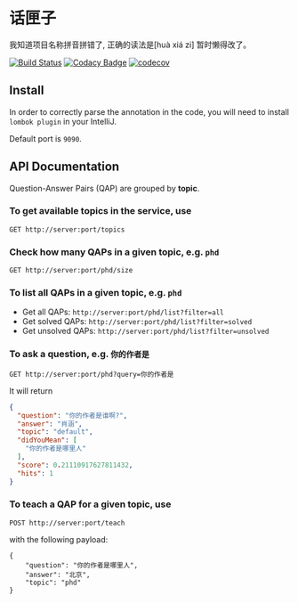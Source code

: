 # 话匣子

我知道项目名称拼音拼错了, 正确的读法是[huà xiá zi] 暂时懒得改了。

[![Build Status](https://travis-ci.org/hanxiao/huajiazi.svg?branch=master)](https://travis-ci.org/hanxiao/huajiazi)
[![Codacy Badge](https://api.codacy.com/project/badge/Grade/2ddf51266f9747049a7ae9c96cda871a)](https://www.codacy.com/app/artex-xh/huajiazi?utm_source=github.com&amp;utm_medium=referral&amp;utm_content=hanxiao/huajiazi&amp;utm_campaign=Badge_Grade)
[![codecov](https://codecov.io/gh/hanxiao/huajiazi/branch/master/graph/badge.svg)](https://codecov.io/gh/hanxiao/huajiazi)


## Install

In order to correctly parse the annotation in the code, you will need to install
`lombok plugin` in your IntelliJ.

Default port is `9090`.


## API Documentation

Question-Answer Pairs (QAP) are grouped by **topic**.

### To get available topics in the service, use
```
GET http://server:port/topics
```


### Check how many QAPs in a given topic, e.g. `phd`
```
GET http://server:port/phd/size
```

### To list all QAPs in a given topic, e.g. `phd`
- Get all QAPs: ```http://server:port/phd/list?filter=all```
- Get solved QAPs: ```http://server:port/phd/list?filter=solved```
- Get unsolved QAPs: ```http://server:port/phd/list?filter=unsolved```

### To ask a question, e.g. `你的作者是`
```
GET http://server:port/phd?query=你的作者是
```
It will return
```json
{
  "question": "你的作者是谁啊?",
  "answer": "肖涵",
  "topic": "default",
  "didYouMean": [
    "你的作者是哪里人"
  ],
  "score": 0.21110917627811432,
  "hits": 1
}
```

### To teach a QAP for a given topic, use
```
POST http://server:port/teach
```
with the following payload:
```
{
    "question": "你的作者是哪里人",
    "answer": "北京",
    "topic": "phd"
}
```